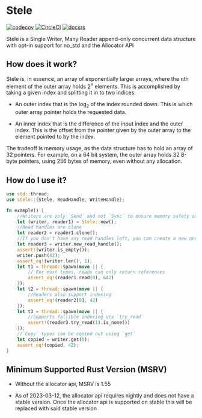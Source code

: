 # Stele
[![codecov](https://codecov.io/gh/AlyssaRoseDev/stele/branch/main/graph/badge.svg?token=WSBP2ZWO0M)](https://codecov.io/gh/AlyssaRoseDev/stele)
[![CircleCI](https://dl.circleci.com/status-badge/img/gh/AlyssaRoseDev/stele/tree/main.svg?style=shield)](https://dl.circleci.com/status-badge/redirect/gh/AlyssaRoseDev/stele/tree/main)
[![docsrs](https://img.shields.io/docsrs/stele)](https://docs.rs/stele/)

Stele is a Single Writer, Many Reader append-only concurrent data structure with opt-in support for no_std and the Allocator API

## How does it work?

Stele is, in essence, an array of exponentially larger arrays, where the nth element of the outer array holds 2<sup>n</sup> elements. This is accomplished by taking a given index and splitting it in to two indices:

- An outer index that is the log<sub>2</sub> of the index rounded down. This is which outer array pointer holds the requested data.

- An inner index that is the difference of the input index and the outer index. This is the offset from the pointer given by the outer array to the element pointed to by the index.

The tradeoff is memory usage, as the data structure has to hold an array of 32 pointers. For example, on a 64 bit system, the outer array holds 32 8-byte pointers, using 256 bytes of memory, even without any allocation.

## How do I use it?

```rust
use std::thread;
use stele::{Stele, ReadHandle, WriteHandle};

fn example() {
    //Writers are only `Send` and not `Sync` to ensure memory safety and avoid races
    let (writer, reader1) = Stele::new();
    //Read handles are clone
    let reader2 = reader1.clone(); 
    //If you don't have any read handles left, you can create a new one from the write handle.
    let reader3 = writer.new_read_handle();
    assert!(writer.is_empty());
    writer.push(42);
    assert_eq!(writer.len(), 1);
    let t1 = thread::spawn(move || {
        // For most types, reads can only return references
        assert_eq!(reader1.read(0), &42)
    });
    let t2 = thread::spawn(move || {
        //Readers also support indexing
        assert_eq!(reader2[0], 42)
    });
    let t3 = thread::spawn(move || {
        //Supports fallible indexing via `try_read`
        assert!(reader3.try_read(1).is_none())
    });
    //`Copy` types can be copied out using `get`
    let copied = writer.get(0);
    assert_eq!(copied, 42);
}
```

## Minimum Supported Rust Version (MSRV)
- Without the allocator api, MSRV is 1.55

- As of 2023-03-12, the allocator api requires nightly and does not have a stable version. Once the allocator api is supported on stable this will be replaced with said stable version